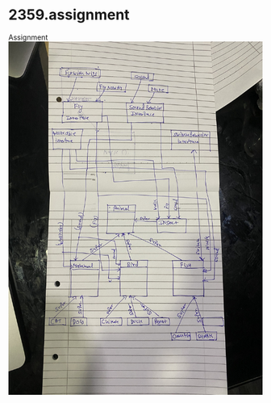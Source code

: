 # 2359.assignment
Assignment
<br>
<img height="700" src="https://github.com/ArvindAswani/2359.assignment/blob/master/Design.jpg" />
<br>
